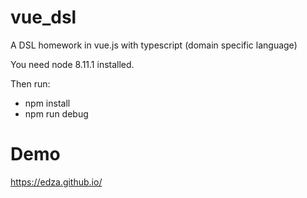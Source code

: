 # vue_dsl
A DSL homework in vue.js with typescript (domain specific language)

You need node 8.11.1 installed.

Then run:
* npm install
* npm run debug


# Demo

https://edza.github.io/
